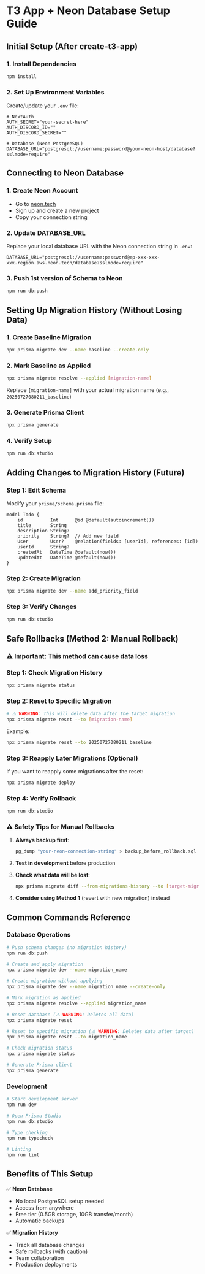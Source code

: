 # T3 App + Neon Database Setup Guide

## Initial Setup (After create-t3-app)

### 1. Install Dependencies

```bash
npm install
```

### 2. Set Up Environment Variables

Create/update your `.env` file:

```env
# NextAuth
AUTH_SECRET="your-secret-here"
AUTH_DISCORD_ID=""
AUTH_DISCORD_SECRET=""

# Database (Neon PostgreSQL)
DATABASE_URL="postgresql://username:password@your-neon-host/database?sslmode=require"
```

## Connecting to Neon Database

### 1. Create Neon Account

- Go to [neon.tech](https://neon.tech)
- Sign up and create a new project
- Copy your connection string

### 2. Update DATABASE_URL

Replace your local database URL with the Neon connection string in `.env`:

```env
DATABASE_URL="postgresql://username:password@ep-xxx-xxx-xxx.region.aws.neon.tech/database?sslmode=require"
```

### 3. Push 1st version of Schema to Neon

```bash
npm run db:push
```

## Setting Up Migration History (Without Losing Data)

### 1. Create Baseline Migration

```bash
npx prisma migrate dev --name baseline --create-only
```

### 2. Mark Baseline as Applied

```bash
npx prisma migrate resolve --applied [migration-name]
```

Replace `[migration-name]` with your actual migration name (e.g., `20250727080211_baseline`)

### 3. Generate Prisma Client

```bash
npx prisma generate
```

### 4. Verify Setup

```bash
npm run db:studio
```

## Adding Changes to Migration History (Future)

### Step 1: Edit Schema

Modify your `prisma/schema.prisma` file:

```prisma
model Todo {
    id          Int      @id @default(autoincrement())
    title       String
    description String?
    priority    String?  // Add new field
    User        User?    @relation(fields: [userId], references: [id])
    userId      String?
    createdAt   DateTime @default(now())
    updatedAt   DateTime @default(now())
}
```

### Step 2: Create Migration

```bash
npx prisma migrate dev --name add_priority_field
```

### Step 3: Verify Changes

```bash
npm run db:studio
```

## Safe Rollbacks (Method 2: Manual Rollback)

### ⚠️ Important: This method can cause data loss

### Step 1: Check Migration History

```bash
npx prisma migrate status
```

### Step 2: Reset to Specific Migration

```bash
# ⚠️ WARNING: This will delete data after the target migration
npx prisma migrate reset --to [migration-name]
```

Example:

```bash
npx prisma migrate reset --to 20250727080211_baseline
```

### Step 3: Reapply Later Migrations (Optional)

If you want to reapply some migrations after the reset:

```bash
npx prisma migrate deploy
```

### Step 4: Verify Rollback

```bash
npm run db:studio
```

### ⚠️ Safety Tips for Manual Rollbacks

1. **Always backup first**:

   ```bash
   pg_dump "your-neon-connection-string" > backup_before_rollback.sql
   ```

2. **Test in development** before production

3. **Check what data will be lost**:

   ```bash
   npx prisma migrate diff --from-migrations-history --to [target-migration]
   ```

4. **Consider using Method 1** (revert with new migration) instead

## Common Commands Reference

### Database Operations

```bash
# Push schema changes (no migration history)
npm run db:push

# Create and apply migration
npx prisma migrate dev --name migration_name

# Create migration without applying
npx prisma migrate dev --name migration_name --create-only

# Mark migration as applied
npx prisma migrate resolve --applied migration_name

# Reset database (⚠️ WARNING: Deletes all data)
npx prisma migrate reset

# Reset to specific migration (⚠️ WARNING: Deletes data after target)
npx prisma migrate reset --to migration_name

# Check migration status
npx prisma migrate status

# Generate Prisma client
npx prisma generate
```

### Development

```bash
# Start development server
npm run dev

# Open Prisma Studio
npm run db:studio

# Type checking
npm run typecheck

# Linting
npm run lint
```

## Benefits of This Setup

✅ **Neon Database**

- No local PostgreSQL setup needed
- Access from anywhere
- Free tier (0.5GB storage, 10GB transfer/month)
- Automatic backups

✅ **Migration History**

- Track all database changes
- Safe rollbacks (with caution)
- Team collaboration
- Production deployments
